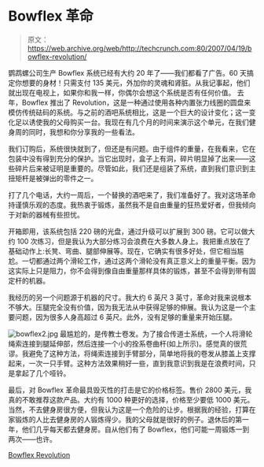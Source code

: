 # Bowflex 革命

> 原文：<https://web.archive.org/web/http://techcrunch.com:80/2007/04/19/bowflex-revolution/>

鹦鹉螺公司生产 Bowflex 系统已经有大约 20 年了——我们都看了广告。60 天搞定你想要的身材！只需支付 135 美元，外加你的灵魂和肾脏。从我记事起，他们就出现在电视上，如果你和我一样，你偶尔会想这个系统是否有任何价值。
 去年，Bowflex 推出了 Revolution，这是一种通过使用各种内置张力线圈的圆盘来模仿传统砝码的系统。与之前的酒吧系统相比，这是一个巨大的设计变化；这一变化足以诱使我的父母购买一台。我现在有几个月的时间来演示这个单元，在我们健身周的同时，我想和你分享我的一些看法。

我们订购后，系统很快就到了，但还是有问题。由于组件的重量，在我看来，它在包装中没有得到充分的保护。当它出现时，盒子上有洞，碎片明显掉了出来——这些碎片后来被证明是重要的。尽管如此，我们还是组装了系统，直到我们意识到主扭矩杆是被弹出的零件之一。

打了几个电话，大约一周后，一个替换的酒吧来了，我们准备好了。我对这场革命持谨慎乐观的态度。我热衷于锻炼，虽然我不是自由重量的狂热爱好者，但我倾向于对新的器械有些担忧。

开箱即用，该系统包括 220 磅的光盘，通过升级可以扩展到 300 磅。它可以做大约 100 次练习，但是我认为大部分练习会浪费在大多数人身上。我把重点放在了基础动作上:长凳、弯曲、腿部伸展等。现在，它确实有很多好处，但它相当尴尬。一切都通过两个滑轮工作，通过这两个滑轮没有真正意义上的重量平衡。因为这实际上只是阻力，你不会得到像自由重量那样具体的锻炼，甚至不会得到带有固定杆的机器。

我经历的另一个问题源于机器的尺寸。我大约 6 英尺 3 英寸，革命对我来说根本不够大。压腿完全没有价值，因为我无法从中获得足够的伸展。我认为这是一个主要问题，因为很多人身高超过 6 英尺。此外，没有足够的重量来开始压腿。

![bowflex2.jpg](img/cb3edc4060f5a28eae07895237b42166.png)
最尴尬的，是传教士卷发。为了接合传道士系统，一个人将滑轮绳索连接到腿延伸部，然后连接一个小的拴系卷曲杆(如上所示)。感觉真的很荒谬。我避免了这种方法，将绳索连接到手臂部分，简单地将我的卷发从膝盖上支撑起来，一次一只手臂。这种方法效果稍好一些，直到我意识到我是在浪费时间，只是拿起了几个哑铃。

最后，对 Bowflex 革命最具毁灭性的打击是它的价格标签。售价 2800 美元，我真的不敢推荐这款产品。大约有 1000 种更好的选择，价格至少要低 1000 美元。当然，不去健身房很方便，但我认为这是一个危险的让步。根据我的经验，打算在家锻炼的人比去健身房的人锻炼得少。我的父母就是很好的例子。退休后的第一年，他们几乎每天都去健身房。自从他们有了 Bowflex，他们可能一周锻炼一到两次——也许。

[Bowflex Revolution](https://web.archive.org/web/20201125150356/http://www.bowflexrevolution.com/bowflex_revolution/products/revolution/prdcdovr~160000/Bowflex+Revolution+Home+Gym.jsp)